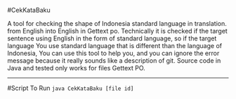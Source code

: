#CekKataBaku

A tool for checking the shape of Indonesia standard language in translation. from English into English in Gettext po.
Technically it is checked if the target sentence using English in the form of standard language, so if the target language You use standard language that is different than the language of Indonesia, You can use this tool to help you, and you can ignore the error message because it really sounds like a description of git. Source code in Java and tested only works for files Gettext PO.

---

#Script To Run
`java CekKataBaku [file id]`
